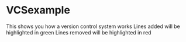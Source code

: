 # VCSexample

This shows you how a version control system works 
Lines added will be highlighted in green
Lines removed will be highlighted in red 
